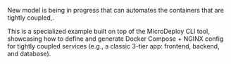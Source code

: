 New model is being in progress that can automates the containers that are tightly coupled,.

This is a specialized example built on top of the MicroDeploy CLI tool, showcasing how to define and generate Docker Compose + NGINX config for tightly coupled services (e.g., a classic 3-tier app: frontend, backend, and database).



